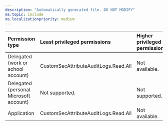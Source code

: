 ```yaml
---
description: "Automatically generated file. DO NOT MODIFY"
ms.topic: include
ms.localizationpriority: medium
---
```


|Permission type|Least privileged permissions|Higher privileged permissions|
|:---|:---|:---|
|Delegated (work or school account)|CustomSecAttributeAuditLogs.Read.All|Not available.|
|Delegated (personal Microsoft account)|Not supported.|Not supported.|
|Application|CustomSecAttributeAuditLogs.Read.All|Not available.|
